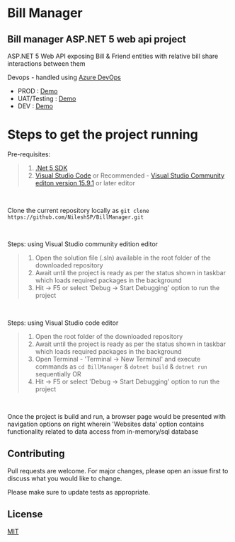 # Bill Manager

## Bill manager ASP.NET 5 web api project

ASP.NET 5 Web API exposing Bill & Friend entities with relative bill share interactions between them

Devops - handled using [Azure DevOps]("https://dev.azure.com")

- PROD			: [Demo]("https://billmanagerapp.azurewebsites.net/")
- UAT/Testing	: [Demo]("https://billmanagerapp-uat.azurewebsites.net/")
- DEV			: [Demo]("https://billmanagerapp-dev.azurewebsites.net/")

# Steps to get the project running

Pre-requisites:

>1. [.Net 5 SDK](https://dotnet.microsoft.com/download/dotnet/5.0)
>2. [Visual Studio Code](https://code.visualstudio.com/) or Recommended - [Visual Studio Community editon version 15.9.1](https://visualstudio.microsoft.com/vs/community/) or later editor

<br/>

Clone the current repository locally as
 `git clone https://github.com/NileshSP/BillManager.git`

<br/>

Steps: using Visual Studio community edition editor
>1. Open the solution file (.sln) available in the root folder of the downloaded repository
>2. Await until the project is ready as per the status shown in taskbar which loads required packages in the background
>3. Hit -> F5 or select 'Debug -> Start Debugging' option to run the project

<br/>

Steps: using Visual Studio code editor
>1. Open the root folder of the downloaded repository 
>2. Await until the project is ready as per the status shown in taskbar which loads required packages in the background
>3. Open Terminal - 'Terminal -> New Terminal' and execute commands as `cd BillManager` & `dotnet build` & `dotnet run` sequentially
OR
>4. Hit -> F5 or select 'Debug -> Start Debugging' option to run the project

<br/>

Once the project is build and run, a browser page would be presented with navigation options on right wherein 'Websites data' option contains functionality related to data access from in-memory/sql database


## Contributing
Pull requests are welcome. For major changes, please open an issue first to discuss what you would like to change.

Please make sure to update tests as appropriate.


## License
[MIT](https://choosealicense.com/licenses/mit/)